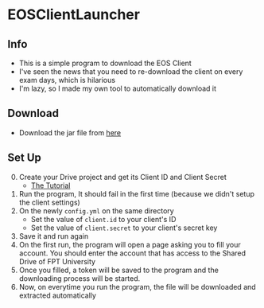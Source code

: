 # EOSClientLauncher
## Info
* This is a simple program to download the EOS Client
* I've seen the news that you need to re-download the client on every exam days, which is hilarious
* I'm lazy, so I made my own tool to automatically download it
## Download
* Download the jar file from [here](https://github.com/HSGamer/EOSClientLauncher/releases/latest)
## Set Up
0. Create your Drive project and get its Client ID and Client Secret
    * [The Tutorial](https://theonetechnologies.com/blog/post/how-to-get-google-app-client-id-and-client-secret)
1. Run the program, It should fail in the first time (because we didn't setup the client settings)
2. On the newly `config.yml` on the same directory
    * Set the value of `client.id` to your client's ID
    * Set the value of `client.secret` to your client's secret key
3. Save it and run again
4. On the first run, the program will open a page asking you to fill your account. You should enter the account that has access to the Shared Drive of FPT University
5. Once you filled, a token will be saved to the program and the downloading process will be started.
6. Now, on everytime you run the program, the file will be downloaded and extracted automatically
